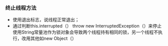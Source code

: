 ### 终止线程方法

- 使用退出标志，说线程正常退出；
- 通过判断this.interrupted（） throw new InterruptedException（）来停止 使用String常量池作为锁对象会导致两个线程持有相同的锁，另一个线程不执行，改用其他如new Object（）

